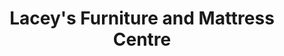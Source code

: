 ---
title: "Lacey's Furniture and Mattress Centre"
url: /smiths-falls/laceys-furniture-and-mattress-centre/
shop: furniture
---